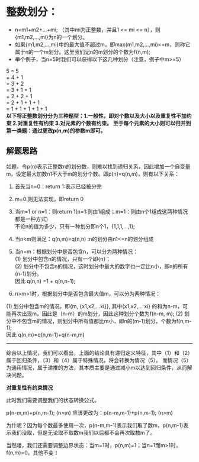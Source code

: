 # 整数划分：
- n=m1+m2+...+mi; （其中mi为正整数，并且1 <= mi <= n），则{m1,m2,...,mi}为n的一个划分。
- 如果{m1,m2,...,mi}中的最大值不超过m，即max(m1,m2,...,mi)<=m，则称它属于n的一个m划分。这里我们记n的m划分的个数为f(n,m);
- 举个例子，当n=5时我们可以获得以下这几种划分（注意，例子中m>=5）

5 = 5   
   = 4 + 1   
   = 3 + 2   
   = 3 + 1 + 1   
   = 2 + 2 + 1   
   = 2 + 1 + 1 + 1   
   = 1 + 1 + 1 + 1 + 1  
**以下将正整数划分分为三种题型：1.一般性，即对个数以及大小以及重复性不加约束 2.对重复性有约束 3.对元素的个数有约束。
至于每个元素的大小则可以归并到第一类题：通过更改p(n,m)的参数m即可。**  
## 解题思路  
如题，令p(n)表示正整数n的划分数，则难以找到递归关系，因此增加一个自变量m，设定最大加数n1不大于m的划分个数。即p(n)=q(n,m)，则有以下关系：

1. 首先当n=0：return 1:表示已经被分完

2. m=0:则无法实现，即return 0

3. 当m=1 or n=1：则return 1(n=1:则由1组成；m=1：则由n个1组成这两种情况都是一种方式)  
   不论n的值为多少，只有一种划分即n个1，{1,1,1,...,1}; 

4. 当n<m则满足：q(n,m)=q(n,n) :n的划分由n1<=n的划分组成

5. 当n=m：根据划分中是否包含n，可以分为两种情况：  
  (1) 划分中包含n的情况，只有一个即{n}；   
  (2) 划分中不包含n的情况，这时划分中最大的数字也一定比n小，即n的所有(n-1)划分。  
  因此 q(n,n) =1 + q(n,n-1); 

6. n>m>1时，根据划分中是否包含最大值m，可以分为两种情况：

  (1) 划分中包含m的情况，即{m, {x1,x2,...xi}}, 其中{x1,x2,... xi} 的和为n-m，可能再次出现m，因此是（n-m）的m划分，因此这种划分个数为f(n-m, m); 
  (2) 划分中不包含m的情况，则划分中所有值都比m小，即n的(m-1)划分，个数为f(n,m-1);  
  因此 q(n,m)=q(n,m-1)+q(n-m,m) 
  
---  
综合以上情况，我们可以看出，上面的结论具有递归定义特征，其中（1）和（2）属于回归条件，（3）和（4）属于特殊情况，将会转换为情况（5）。
而情况（5）为通用情况，属于递推的方法，其本质主要是通过减小m以达到回归条件，从而解决问题。  

**对重复性有约束情况**

此时我们需要调整我们的状态转换公式。

p(n-m,m)+p(n,m-1); (n>m) 应该更改为：p(n-m,m-1)+p(n,m-1); (n>m)

为什呢？因为每个数最多使用一次，p(n-m,m-1)表示我们取了数m，p(n,m-1)表示我们没取，但是无论取不取数m我们以后都不会再次取数m了。

当然喽，我们还需要调整边界状态：当m=1时，p(n,m)=1；当n=1而m>1时，f(n,m)=0。其他不变！
